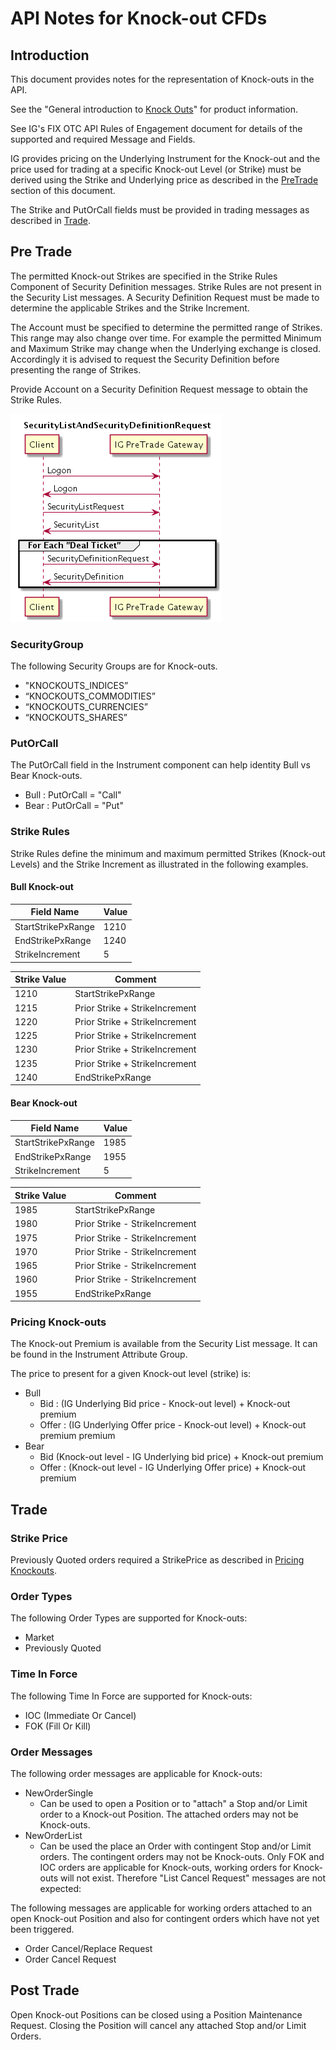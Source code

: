 # API Notes for Knock-out CFDs

## Introduction

This document provides notes for the representation of Knock-outs in the API.

See the "General introduction to [Knock Outs](./knockOuts.md)" for product information.

See IG's FIX OTC API Rules of Engagement document for details of the supported and required Message and Fields.

IG provides pricing on the Underlying Instrument for the Knock-out and the price used for trading at a specific Knock-out Level (or Strike) must be derived using the Strike and Underlying price as described in the [PreTrade](#PreTrade) section of this document.

The Strike and PutOrCall fields must be provided in trading messages as described in [Trade](Trade).

## Pre Trade

The permitted Knock-out Strikes are specified in the Strike Rules Component of  Security Definition messages. Strike Rules are not present in the Security List messages. A Security Definition Request must be made to determine the applicable Strikes and the Strike Increment.

The Account must be specified to determine the permitted range of Strikes. This range may also change over time. For example the permitted Minimum and Maximum Strike may change when the Underlying exchange is closed. Accordingly it is advised to request the Security Definition before presenting the range of Strikes.

Provide Account on a Security Definition Request message to obtain the Strike Rules.

![alt text](./SecurityListAndSecurityDefinitionRequests.png "SecurityList and SecurityDefinition Requests")

### SecurityGroup
The following Security Groups are for Knock-outs.

* "KNOCKOUTS_INDICES”
* “KNOCKOUTS_COMMODITIES”
* “KNOCKOUTS_CURRENCIES”
* “KNOCKOUTS_SHARES”

### PutOrCall
The PutOrCall field in the Instrument component can help identity Bull vs Bear Knock-outs.

* Bull : PutOrCall = "Call"
* Bear : PutOrCall = "Put"

### Strike Rules

Strike Rules define the minimum and maximum permitted Strikes (Knock-out Levels) and the Strike Increment as illustrated in the following examples.

#### Bull Knock-out

|Field Name|Value|
|---|---|
|StartStrikePxRange|1210|
|EndStrikePxRange|1240|
|StrikeIncrement|5|

|Strike Value|Comment|
|---|---|
|1210|StartStrikePxRange|
|1215|Prior Strike + StrikeIncrement|
|1220|Prior Strike + StrikeIncrement|
|1225|Prior Strike + StrikeIncrement|
|1230|Prior Strike + StrikeIncrement|
|1235|Prior Strike + StrikeIncrement|
|1240|EndStrikePxRange|

#### Bear Knock-out

|Field Name|Value|
|---|---|
|StartStrikePxRange|1985|
|EndStrikePxRange|1955|
|StrikeIncrement|5|

|Strike Value|Comment|
|---|---|
|1985|StartStrikePxRange|
|1980|Prior Strike - StrikeIncrement|
|1975|Prior Strike - StrikeIncrement|
|1970|Prior Strike - StrikeIncrement|
|1965|Prior Strike - StrikeIncrement|
|1960|Prior Strike - StrikeIncrement|
|1955|EndStrikePxRange|

### Pricing Knock-outs

The Knock-out Premium is available from the Security List message. It can be found in the Instrument Attribute Group.

The price to present for a given Knock-out level (strike) is:

* Bull
  * Bid   : (IG Underlying Bid price - Knock-out level) + Knock-out premium
  * Offer : (IG Underlying Offer price - Knock-out level) + Knock-out premium premium
* Bear
  * Bid (Knock-out level - IG Underlying bid price) + Knock-out premium
  * Offer : (Knock-out level - IG Underlying Offer price) + Knock-out premium

## Trade

### Strike Price

Previously Quoted orders required a StrikePrice as described in  [Pricing Knockouts](#Pricing-Knock-outs).

### Order Types

The following Order Types are supported for Knock-outs:

* Market
* Previously Quoted

### Time In Force

The following Time In Force are supported for Knock-outs:

* IOC (Immediate Or Cancel)
* FOK (Fill Or Kill)

### Order Messages

The following order messages are applicable for Knock-outs:
* NewOrderSingle
  * Can be used to open a Position or to "attach" a Stop and/or Limit order to a Knock-out Position. The attached orders may not be Knock-outs.
* NewOrderList
  * Can be used the place an Order with contingent Stop and/or Limit orders. The contingent orders may not be Knock-outs. Only FOK and IOC orders are applicable for Knock-outs, working orders for Knock-outs will not exist. Therefore "List Cancel Request" messages are not expected:

The following messages are applicable for working orders attached to an open Knock-out Position and also for contingent orders which have not yet been triggered.

* Order Cancel/Replace Request
* Order Cancel Request

## Post Trade

Open Knock-out Positions can be closed using a Position Maintenance Request. Closing the Position will cancel any attached Stop and/or Limit Orders.
